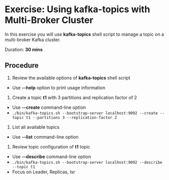 # Exercise: Using kafka-topics with Multi-Broker Cluster

In this exercise you will use **kafka-topics** shell script to manage a topic on a multi-broker Kafka cluster.

Duration: **30 mins**

## Procedure

1. Review the available options of **kafka-topics** shell script
  * Use **--help** option to print usage information
1. Create a topic **t1** with 3 partitions and replication factor of 2
  * Use **--create** command-line option
  * `./bin/kafka-topics.sh --bootstrap-server localhost:9092 --create --topic t1 --partitions 3 --replication-factor 2`
1. List all available topics
  * Use **--list** command-line option
1. Review topic configuration of **t1** topic
  * Use **--describe** command-line option
  * `./bin/kafka-topics.sh --bootstrap-server localhost:9092 --describe --topic t1`
  * Focus on Leader, Replicas, Isr
